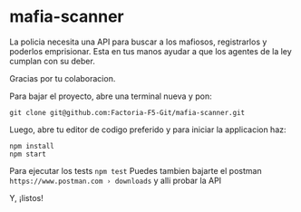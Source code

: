 # mafia-scanner

La policia necesita una API para buscar a los mafiosos, registrarlos y poderlos emprisionar. 
Esta en tus manos ayudar a que los agentes de la ley cumplan con su deber.

Gracias por tu colaboracion.

Para bajar el proyecto, abre una terminal nueva y pon:

`git clone git@github.com:Factoria-F5-Git/mafia-scanner.git`

Luego, abre tu editor de codigo preferido y para iniciar la applicacion haz:

```
npm install
npm start
```

Para ejecutar los tests `npm test`
Puedes tambien bajarte el postman `https://www.postman.com › downloads` y alli probar la API

Y, ¡listos!

